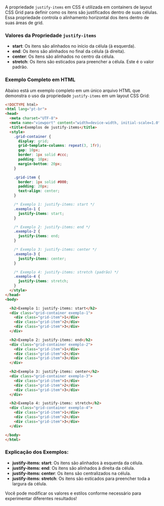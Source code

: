 A propriedade `justify-items` em CSS é utilizada em containers de layout CSS Grid para definir como os itens são justificados dentro de suas células. Essa propriedade controla o alinhamento horizontal dos itens dentro de suas áreas de grid.

### Valores da Propriedade `justify-items`
- **start**: Os itens são alinhados no início da célula (à esquerda).
- **end**: Os itens são alinhados no final da célula (à direita).
- **center**: Os itens são alinhados no centro da célula.
- **stretch**: Os itens são esticados para preencher a célula. Este é o valor padrão.

### Exemplo Completo em HTML
Abaixo está um exemplo completo em um único arquivo HTML que demonstra o uso da propriedade `justify-items` em um layout CSS Grid:

```html
<!DOCTYPE html>
<html lang="pt-br">
<head>
  <meta charset="UTF-8">
  <meta name="viewport" content="width=device-width, initial-scale=1.0">
  <title>Exemplos de justify-items</title>
  <style>
    .grid-container {
      display: grid;
      grid-template-columns: repeat(3, 1fr);
      gap: 10px;
      border: 1px solid #ccc;
      padding: 10px;
      margin-bottom: 20px;
    }

    .grid-item {
      border: 1px solid #000;
      padding: 20px;
      text-align: center;
    }

    /* Exemplo 1: justify-items: start */
    .exemplo-1 {
      justify-items: start; 
    }

    /* Exemplo 2: justify-items: end */
    .exemplo-2 {
      justify-items: end;
    }

    /* Exemplo 3: justify-items: center */
    .exemplo-3 {
      justify-items: center;
    }

    /* Exemplo 4: justify-items: stretch (padrão) */
    .exemplo-4 {
      justify-items: stretch; 
    }
  </style>
</head>
<body>

  <h2>Exemplo 1: justify-items: start</h2>
  <div class="grid-container exemplo-1">
    <div class="grid-item">1</div>
    <div class="grid-item">2</div>
    <div class="grid-item">3</div>
  </div>

  <h2>Exemplo 2: justify-items: end</h2>
  <div class="grid-container exemplo-2">
    <div class="grid-item">1</div>
    <div class="grid-item">2</div>
    <div class="grid-item">3</div>
  </div>

  <h2>Exemplo 3: justify-items: center</h2>
  <div class="grid-container exemplo-3">
    <div class="grid-item">1</div>
    <div class="grid-item">2</div>
    <div class="grid-item">3</div>
  </div>

  <h2>Exemplo 4: justify-items: stretch</h2>
  <div class="grid-container exemplo-4">
    <div class="grid-item">1</div>
    <div class="grid-item">2</div>
    <div class="grid-item">3</div>
  </div>

</body>
</html>
```


### Explicação dos Exemplos:
- **justify-items: start**: Os itens são alinhados à esquerda da célula.
- **justify-items: end**: Os itens são alinhados à direita da célula.
- **justify-items: center**: Os itens são centralizados na célula.
- **justify-items: stretch**: Os itens são esticados para preencher toda a largura da célula.

Você pode modificar os valores e estilos conforme necessário para experimentar diferentes resultados!